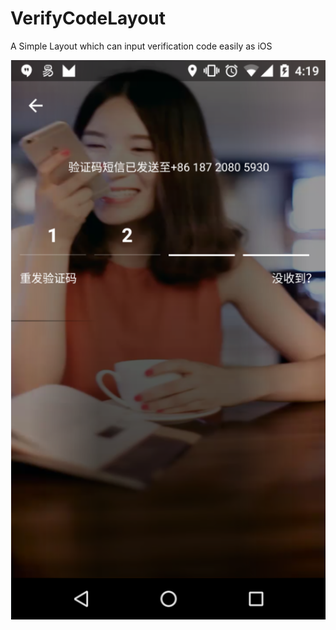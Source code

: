 # VerifyCodeLayout
A Simple Layout which can input verification code easily as iOS




![image](https://github.com/zzwwws/VerifyCodeLayout/blob/master/png/illustrate.png)
